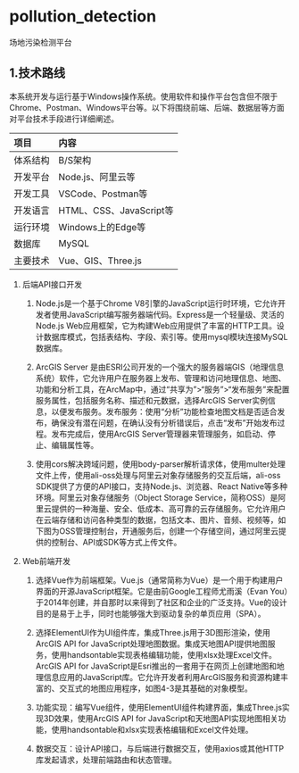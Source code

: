 # pollution_detection
场地污染检测平台
## 1.技术路线
本系统开发与运行基于Windows操作系统。使用软件和操作平台包含但不限于Chrome、Postman、Windows平台等。以下将围绕前端、后端、数据层等方面对平台技术手段进行详细阐述。

|项目|内容|
|:---|:---|
|体系结构|B/S架构|
|开发平台|Node.js、阿里云等|
|开发工具|VSCode、Postman等|
|开发语言|	HTML、CSS、JavaScript等|
|运行环境|	Windows上的Edge等|
|数据库|	MySQL|
|主要技术|	Vue、GIS、Three.js| 

1. 后端API接口开发

    1. Node.js是一个基于Chrome V8引擎的JavaScript运行时环境，它允许开发者使用JavaScript编写服务器端代码。Express是一个轻量级、灵活的Node.js Web应用框架，它为构建Web应用提供了丰富的HTTP工具。设计数据库模式，包括表结构、字段、索引等。使用mysql模块连接MySQL数据库。

    2. ArcGIS Server 是由ESRI公司开发的一个强大的服务器端GIS（地理信息系统）软件，它允许用户在服务器上发布、管理和访问地理信息、地图、功能和分析工具，在ArcMap中，通过“共享为”>“服务”>“发布服务”来配置服务属性，包括服务名称、描述和元数据，选择ArcGIS Server实例信息，以便发布服务。发布服务：使用“分析”功能检查地图文档是否适合发布，确保没有潜在问题，在确认没有分析错误后，点击“发布”开始发布过程。发布完成后，使用ArcGIS Server管理器来管理服务，如启动、停止、编辑属性等。

    3. 使用cors解决跨域问题，使用body-parser解析请求体，使用multer处理文件上传，使用ali-oss处理与阿里云对象存储服务的交互后端，ali-oss SDK提供了方便的API接口，支持Node.js、浏览器、React Native等多种环境。阿里云对象存储服务（Object Storage Service，简称OSS）是阿里云提供的一种海量、安全、低成本、高可靠的云存储服务。它允许用户在云端存储和访问各种类型的数据，包括文本、图片、音频、视频等，如下图为OSS管理控制台，开通服务后，创建一个存储空间，通过阿里云提供的控制台、API或SDK等方式上传文件。

2. Web前端开发

    1. 选择Vue作为前端框架。Vue.js（通常简称为Vue）是一个用于构建用户界面的开源JavaScript框架。它是由前Google工程师尤雨溪（Evan You）于2014年创建，并自那时以来得到了社区和企业的广泛支持。Vue的设计目的是易于上手，同时也能够强大到驱动复杂的单页应用（SPA）。

    2. 选择ElementUI作为UI组件库，集成Three.js用于3D图形渲染，使用ArcGIS API for JavaScript处理地图数据。集成天地图API提供地图服务，使用handsontable实现表格编辑功能，使用xlsx处理Excel文件。ArcGIS API for JavaScript是Esri推出的一套用于在网页上创建地图和地理信息应用的JavaScript库。它允许开发者利用ArcGIS服务和资源构建丰富的、交互式的地图应用程序，如图4-3是其基础的对象模型。

    3. 功能实现：编写Vue组件，使用ElementUI组件构建界面，集成Three.js实现3D效果，使用ArcGIS API for JavaScript和天地图API实现地图相关功能，使用handsontable和xlsx实现表格编辑和Excel文件处理。
   
    4. 数据交互：设计API接口，与后端进行数据交互，使用axios或其他HTTP库发起请求，处理前端路由和状态管理。

